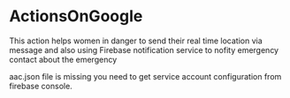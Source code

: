 # ActionsOnGoogle

This action helps women in danger to send their real time location via message and also using Firebase notification service to nofity emergency contact about the emergency

aac.json file is missing you need to get service account configuration from firebase console.
